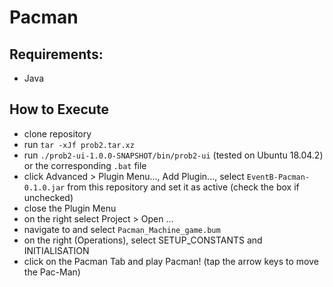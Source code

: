 # Pacman

## Requirements:

- Java

## How to Execute

- clone repository
- run `tar -xJf prob2.tar.xz`
- run `./prob2-ui-1.0.0-SNAPSHOT/bin/prob2-ui` (tested on Ubuntu 18.04.2) or the corresponding `.bat` file
- click Advanced > Plugin Menu..., Add Plugin..., select `EventB-Pacman-0.1.0.jar` from this repository and set it as active (check the box if unchecked)
- close the Plugin Menu
- on the right select Project > Open ...
- navigate to and select `Pacman_Machine_game.bum`
- on the right (Operations), select SETUP_CONSTANTS and INITIALISATION
- click on the Pacman Tab and play Pacman! (tap the arrow keys to move the Pac-Man)
